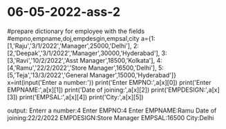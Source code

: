 # 06-05-2022-ass-2
#prepare dictionary for employee with the fields
#empno,empname,doj,empdesgin,empsal,city
a={1:[1,'Raju','3/1/2022','Manager',25000,'Delhi'],
2:[2,'Deepak','3/1/2022','Manager',30000,'Hyderabad'],
3:[3,'Ravi','10/2/2022','Asst Manager',18500,'Kolkata'],
4:[4,'Ramu','22/2/2022','Store Manager',16500,'Delhi'],
5:[5,'Teja','13/3/2022','General Manager',15000,'Hyderabad']}
x=int(input('Enter a number:'))
print('Enter EMPNO:',a[x][0])
print('Enter EMPNAME:',a[x][1])
print('Date of joining:',a[x][2])
print('EMPDESIGN:',a[x][3])
print('EMPSAL:',a[x][4])
print('City:',a[x][5])

output:
Enterr a number:4
Enter EMPNO:4
Enter EMPNAME:Ramu
Date of joining:22/2/2022
EMPDESIGN:Store Manager
EMPSAL:16500
City:Delhi
